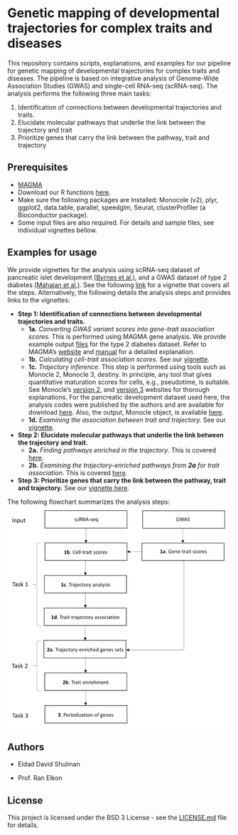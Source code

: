 Genetic mapping of developmental trajectories for complex traits and
diseases
================

This repository contains scripts, explanations, and examples for our
pipeline for genetic mapping of developmental trajectories for complex
traits and diseases. The pipeline is based on integrative analysis of
Genome-Wide Association Studies (GWAS) and single-cell RNA-seq
(scRNA-seq). The analysis performs the following three main tasks:

1.  Identification of connections between developmental trajectories and
    traits.
2.  Elucidate molecular pathways that underlie the link between the
    trajectory and trait
3.  Prioritize genes that carry the link between the pathway, trait and
    trajectory

## Prerequisites

-   [MAGMA](https://ctg.cncr.nl/software/magma)
-   Download our R functions
    [here](https://github.com/ElkonLab/scGWAS/blob/master/R/functions_scGWAS.R).
-   Make sure the following packages are Installed: Monocole (v2), plyr,
    ggplot2, data.table, parallel, speedglm, Seurat, clusterProfiler (a
    Bioconductor package).
-   Some input files are also required. For details and sample files,
    see individual vignettes bellow.

## Examples for usage

We provide vignettes for the analysis using scRNA-seq dataset of
pancreatic islet development [(Byrnes et
al.)](https://doi.org/10.1038/s41467-018-06176-3), and a GWAS dataset of
type 2 diabetes [(Mahajan et
al.)](https://dx.doi.org/10.1038%2Fs41588-018-0084-1). See the following
[link](https://github.com/ElkonLab/scGWAS/blob/master/vignettes/all.html)
for a vignette that covers all the steps. Alternatively, the following
details the analysis steps and provides links to the vignettes:

-   **Step 1: Identification of connections between developmental
    trajectories and traits.**
    -   **1a.** *Converting GWAS variant scores into gene-trait
        association scores.* This is performed using MAGMA gene
        analysis. We provide example output
        [files](https://github.com/ElkonLab/scGWAS/tree/master/data/magma_outputs)
        for the type 2 diabetes dataset. Refer to MAGMA’s
        [website](https://ctg.cncr.nl/software/magma) and
        [manual](https://ctg.cncr.nl/software/MAGMA/doc/manual_v1.07.pdf)
        for a detailed explanation.
    -   **1b.** *Calculating cell-trait association scores.* See our
        [vignette](https://github.com/ElkonLab/scGWAS/blob/master/vignettes/1b.md).
    -   **1c.** *Trajectory inference.* This step is performed using
        tools such as Monocle 2, Monocle 3, destiny. In principle, any
        tool that gives quantitative maturation scores for cells, e.g.,
        pseudotime, is suitable. See Monocle’s [version
        2](http://cole-trapnell-lab.github.io/monocle-release/docs/),
        and [version 3](https://cole-trapnell-lab.github.io/monocle3/)
        websites for thorough explanations. For the pancreatic
        development dataset used here, the analysis codes were published
        by the authors and are available for download
        [here](https://figshare.com/articles/software/Scripts_for_Analysis/6783569?backTo=/collections/Lineage_dynamics_of_murine_pancreatic_development_at_single-cell_resolution/4158458).
        Also, the output, Monocle object, is available
        [here](https://figshare.com/articles/dataset/Monocle_Objects_-_V2_Dataset/6783554?backTo=/collections/Lineage_dynamics_of_murine_pancreatic_development_at_single-cell_resolution/4158458).
    -   **1d.** *Examining the association between trait and
        trajectory.* See our
        [vignette](https://github.com/ElkonLab/scGWAS/blob/master/vignettes/1d.md).
-   **Step 2: Elucidate molecular pathways that underlie the link
    between the trajectory and trait.**
    -   **2a.** *Finding pathways enriched in the trajectory*. This is
        covered
        [here](https://github.com/ElkonLab/scGWAS/blob/master/vignettes/2a.md).
    -   **2b.** *Examining the trajectory-enriched pathways from **2a**
        for trait association*. This is covered
        [here](https://github.com/ElkonLab/scGWAS/blob/master/vignettes/2b.md).
-   **Step 3: Prioritize genes that carry the link between the pathway,
    trait and trajectory.** See our [vignette
    here](https://github.com/ElkonLab/scGWAS/blob/master/vignettes/3.md).

The following flowchart summarizes the analysis steps:
![](https://github.com/ElkonLab/scGWAS/blob/master/data/pic/flow.PNG)

## Authors

-   Eldad David Shulman

-   Prof. Ran Elkon

## License

This project is licensed under the BSD 3 License - see the
[LICENSE.md](https://github.com/ElkonLab/scGWAS/blob/master/LICENSE.md)
file for details.
